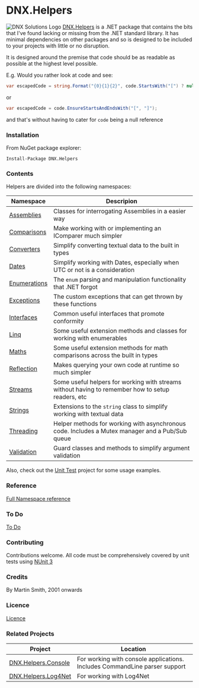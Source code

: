 # DNX.Helpers

![DNX Solutions Logo](http://dnx-solutions.co.uk/favicon-32x32.png)
[DNX.Helpers](http://github.com/martinsmith1968/DNX.Helpers) is a .NET package that contains the bits that I've found lacking or missing from the .NET standard library. It has minimal dependencies on other packages and so is designed to be included to your projects with little or no disruption.

It is designed around the premise that code should be as readable as possible at the highest level possible.

E.g. Would you rather look at code and see:

```csharp
var escapedCode = string.Format("{0}{1}{2}", code.StartsWith("[") ? null : "[", code, code.EndsWith("]") ? null : "]");
```

or

```csharp
var escapedCode = code.EnsureStartsAndEndsWith("[", "]");
```

and that's without having to cater for `code` being a null reference

### Installation

From NuGet package explorer:

`Install-Package DNX.Helpers`

### Contents

Helpers are divided into the following namespaces:

| Namespace | Descripion |
| --- | --- |
| [Assemblies](Docs/Assemblies.md) | Classes for interrogating Assemblies in a easier way |
| [Comparisons](Docs/Comparisons.md) | Make working with or implementing an IComparer much simpler |
| [Converters](Docs/Converters.md) | Simplify converting textual data to the built in types |
| [Dates](Docs/Dates.md) | Simplify working with Dates, especially when UTC or not is a consideration |
| [Enumerations](Docs/Enumerations.md) | The `enum` parsing and manipulation functionality that .NET forgot |
| [Exceptions](Docs/Exceptions.md) | The custom exceptions that can get thrown by these functions |
| [Interfaces](Docs/Interfaces.md) | Common useful interfaces that promote conformity |
| [Linq](Docs/Linq.md) | Some useful extension methods and classes for working with enumerables |
| [Maths](Docs/Maths.md) | Some useful extension methods for math comparisons across the built in types |
| [Reflection](Docs/Reflection.md) | Makes querying your own code at runtime so much simpler |
| [Streams](Docs/Streams.md) | Some useful helpers for working with streams without having to remember how to setup readers, etc |
| [Strings](Docs/Strings.md) | Extensions to the `string` class to simplify working with textual data |
| [Threading](Docs/Threading.md) | Helper methods for working with asynchronous code. Includes a Mutex manager and a Pub/Sub queue |
| [Validation](Docs/Validation.md) | Guard classes and methods to simplify argument validation |

Also, check out the [Unit Test](Test.DNX.Helpers) project for some usage examples.

### Reference

[Full Namespace reference](Reference/reference.md)

### To Do

[To Do](TODO.md)

### Contributing

Contributions welcome. All code must be comprehensively covered by unit tests using [NUnit 3](http://www.nunit.org)

### Credits

By Martin Smith, 2001 onwards

### Licence

[Licence](LICENSE.txt)

### Related Projects

| Project | Location |
| --- | --- |
| [DNX.Helpers.Console](http://github.com/martinsmith1968/DNX.Helpers.Console) | For working with console applications. Includes CommandLine parser support |
| [DNX.Helpers.Log4Net](http://github.com/martinsmith1968/DNX.Helpers.Log4Net) | For working with Log4Net |

